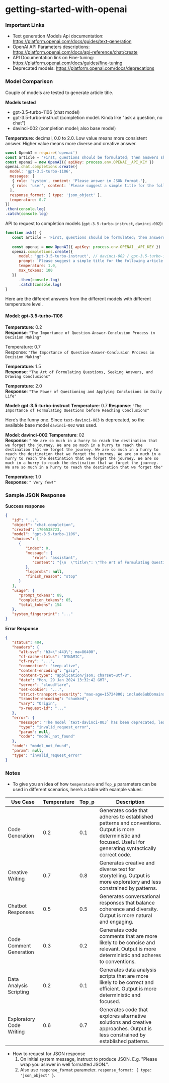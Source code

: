 # getting-started-with-openai

### Important Links
* Text generation Models Api documentation: https://platform.openai.com/docs/guides/text-generation
* OpenAI API Parameters descriptions: https://platform.openai.com/docs/api-reference/chat/create
* API Documentation link on Fine-tuning: https://platform.openai.com/docs/guides/fine-tuning
* Deprecated models: https://platform.openai.com/docs/deprecations

### Model Comparison
Couple of models are tested to generate article title.

**Models tested**  
* gpt-3.5-turbo-1106 (chat model)
* gpt-3.5-turbo-instruct (completion model. Kinda like "ask a question, no chat")
* davinci-002 (completion model; also base model)

**Temperature**: decimal, 0.0 to 2.0. Low value means more consistent answer. Higher value means more diverse and creative answer.

```js
const OpenAI = require('openai')
const article = 'First, questions should be formulated; then answers should be searched; based on the answers, conclusion(s) should be made. Our life consists of thousands of big and small but important conclusions. But how many of them are the result of question-answer-conclusion process?'
const openai = new OpenAI({ apiKey: process.env.OPENAI__API_KEY })
openai.chat.completions.create({
  model: 'gpt-3.5-turbo-1106',
  messages: [
   { role: 'system', content: 'Please answer in JSON format.'},
   { role: 'user', content: `Please suggest a simple title for the following article. Here's the article:\n\n${article}` }
  ],
  response_format: { type: 'json_object' },
  temperature: 0.7
})
.then(console.log)
.catch(console.log)
```


API to request to completion models (`gpt-3.5-turbo-instruct`, `davinci-002`):
```js
function ask() {
   const article = 'First, questions should be formulated; then answers should be searched; based on the answers, conclusion(s) should be made. Our life consists of thousands of big and small but important conclusions. But how many of them are the result of question-answer-conclusion process?'
   
   const openai = new OpenAI({ apiKey: process.env.OPENAI__API_KEY })
   openai.completions.create({
      model: 'gpt-3.5-turbo-instruct', // davinci-002 / gpt-3.5-turbo-instruct / text-davinci-003 (deprecated)
      prompt: `Please suggest a simple title for the following article:\n\n${article}`,
      temperature: 1.0,
      max_tokens: 100
   })
      .then(console.log)
      .catch(console.log)
}
```

Here are the different answers from the different models with different temperature level.

#### Model: gpt-3.5-turbo-1106
**Temperature**: 0.2  
**Response**: `"The Importance of Question-Answer-Conclusion Process in Decision Making"`

Temperature: 0.7  
Response: `"The Importance of Question-Answer-Conclusion Process in Decision Making"`

**Temperature**: 1.5  
**Response**: `"The Art of Formulating Questions, Seeking Answers, and Drawing Conclusions"`

**Temperature**: 2.0  
**Response**: `"The Power of Questioning and Applying Conclusions in Daily Life"`

**Model: gpt-3.5-turbo-instruct**
**Temperature**: 0.7 
**Response**: `"The Importance of Formulating Questions before Reaching Conclusions"`

Here’s the funny one. Since `text-davinci-003` is deprecated, so the available base model `davinci-002` was used.

**Model: davinci-002**
**Temperature**: 02  
**Response**: `" We are so much in a hurry to reach the destination that we forget the journey. We are so much in a hurry to reach the destination that we forget the journey. We are so much in a hurry to reach the destination that we forget the journey. We are so much in a hurry to reach the destination that we forget the journey. We are so much in a hurry to reach the destination that we forget the journey. We are so much in a hurry to reach the destination that we forget the"`

**Temperature**: 1.0  
**Response**: `" Very few!"`

### Sample JSON Response

**Success response**
```json
{
   "id": "...",
   "object": "chat.completion",
   "created": 1706538723,
   "model": "gpt-3.5-turbo-1106",
   "choices": [
      {
         "index": 0,
         "message": {
            "role": "assistant",
            "content": "{\n  \"title\": \"The Art of Formulating Questions and Seeking Answers\"\n}"
         },
         "logprobs": null,
         "finish_reason": "stop"
      }
   ],
   "usage": {
      "prompt_tokens": 89,
      "completion_tokens": 65,
      "total_tokens": 154
   },
   "system_fingerprint": "..."
}
```


**Error Response**
```json
{
   "status": 404,
   "headers": {
      "alt-svc": "h3=\":443\"; ma=86400",
      "cf-cache-status": "DYNAMIC",
      "cf-ray": "...",
      "connection": "keep-alive",
      "content-encoding": "gzip",
      "content-type": "application/json; charset=utf-8",
      "date": "Mon, 29 Jan 2024 13:32:42 GMT",
      "server": "cloudflare",
      "set-cookie": "...",
      "strict-transport-security": "max-age=15724800; includeSubDomains",
      "transfer-encoding": "chunked",
      "vary": "Origin",
      "x-request-id": "..."
   },
   "error": {
      "message": "The model `text-davinci-003` has been deprecated, learn more here: https://platform.openai.com/docs/deprecations",
      "type": "invalid_request_error",
      "param": null,
      "code": "model_not_found"
   },
   "code": "model_not_found",
   "param": null,
   "type": "invalid_request_error"
}
```


### Notes
* To give you an idea of how `temperature` and `Top_p` parameters can be used in different scenarios, here’s a table with example values:

| Use Case |	Temperature |	Top_p |	Description
|---|--|--|--|
| Code Generation |	0.2 |	0.1 |	Generates code that adheres to established patterns and conventions. Output is more deterministic and focused. Useful for generating syntactically correct code.|
|Creative Writing |	0.7 |	0.8 |	Generates creative and diverse text for storytelling. Output is more exploratory and less constrained by patterns.|
|Chatbot Responses |	0.5 |	0.5 |	Generates conversational responses that balance coherence and diversity. Output is more natural and engaging.|
|Code Comment Generation |	0.3 |	0.2 |	Generates code comments that are more likely to be concise and relevant. Output is more deterministic and adheres to conventions.|
|Data Analysis Scripting |	0.2 |	0.1 |	Generates data analysis scripts that are more likely to be correct and efficient. Output is more deterministic and focused.|
|Exploratory Code Writing |	0.6 |	0.7 |	Generates code that explores alternative solutions and creative approaches. Output is less constrained by established patterns.|

* How to request for JSON response
  1. On initial system message, instruct to produce JSON. E.g. "Please wrap you asnwer in well formatted JSON.".
  2. Also use `response_format` parameter. `response_format: { type: 'json_object' }`.

